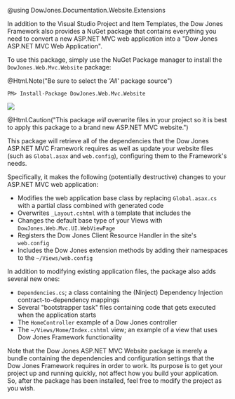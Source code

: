 @using DowJones.Documentation.Website.Extensions

In addition to the Visual Studio Project and Item Templates, the Dow Jones Framework also provides a NuGet package that contains everything you need to convert a new ASP.NET MVC web application into a "Dow Jones ASP.NET MVC Web Application".

To use this package, simply use the NuGet Package manager to install the `DowJones.Web.Mvc.Website` package:

@Html.Note("Be sure to select the <em>'All'</em> package source")

<div class="nuget-badge">
    <p>
        <code>PM&gt; Install-Package DowJones.Web.Mvc.Website</code>
	</p>
</div>

<img src="~/Content/images/InstallingWebsiteTemplate.png" />

@Html.Caution("This package <em>will</em> overwrite files in your project so it is best to apply this package to a brand new ASP.NET MVC website.")

This package will retrieve all of the dependencies that the Dow Jones ASP.NET MVC Framework requires as well as update your website files (such as `Global.asax` and `web.config`), configuring them to the Framework's needs.

Specifically, it makes the following (potentially destructive) changes to your ASP.NET MVC web application:

- Modifies the web application base class by replacing `Global.asax.cs` with a partial class combined with generated code
- Overwrites `_Layout.cshtml` with a template that includes the 
- Changes the default base type of your Views with `DowJones.Web.Mvc.UI.WebViewPage` 
- Registers the Dow Jones Client Resource Handler in the site's `web.config`
- Includes the Dow Jones extension methods by adding their namespaces to the `~/Views/web.config`

In addition to modifying existing application files, the package also adds several new ones:

- `Dependencies.cs`; a class containing the (Ninject) Dependency Injection contract-to-dependency mappings
- Several "bootstrapper task" files containing code that gets executed when the application starts
- The `HomeController` example of a Dow Jones controller
- The `~/Views/Home/Index.cshtml` view; an example of a view that uses Dow Jones Framework functionality


Note that the Dow Jones ASP.NET MVC Website package is merely a bundle containing the dependencies and configuration settings that the Dow Jones Framework requires in order to work.
Its purpose is to get your project up and running quickly, not affect how you build your application.
So, after the package has been installed, feel free to modify the project as you wish.